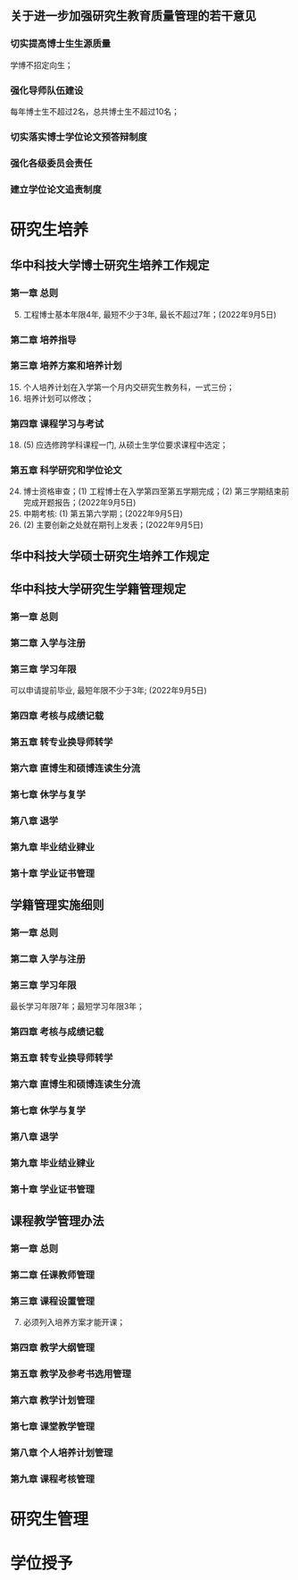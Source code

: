 ## 关于进一步加强研究生教育质量管理的若干意见
### 切实提高博士生生源质量
学博不招定向生；
### 强化导师队伍建设
每年博士生不超过2名，总共博士生不超过10名；
### 切实落实博士学位论文预答辩制度
### 强化各级委员会责任
### 建立学位论文追责制度

# 研究生培养
## 华中科技大学博士研究生培养工作规定
### 第一章 总则
5. 工程博士基本年限4年, 最短不少于3年, 最长不超过7年；(2022年9月5日)

### 第二章 培养指导

### 第三章 培养方案和培养计划
15. 个人培养计划在入学第一个月内交研究生教务科，一式三份；
16. 培养计划可以修改；

### 第四章 课程学习与考试
18. (5) 应选修跨学科课程一门, 从硕士生学位要求课程中选定；

### 第五章 科学研究和学位论文
24. 博士资格审查；(1) 工程博士在入学第四至第五学期完成；(2) 第三学期结束前完成开题报告；(2022年9月5日)
25. 中期考核: (1) 第五第六学期；(2022年9月5日)
26. (2) 主要创新之处就在期刊上发表；(2022年9月5日)

## 华中科技大学硕士研究生培养工作规定

## 华中科技大学研究生学籍管理规定
### 第一章 总则
### 第二章 入学与注册
### 第三章 学习年限
可以申请提前毕业, 最短年限不少于3年; (2022年9月5日)
### 第四章 考核与成绩记载
### 第五章 转专业换导师转学
### 第六章 直博生和硕博连读生分流
### 第七章 休学与复学
### 第八章 退学
### 第九章 毕业结业肄业
### 第十章 学业证书管理

## 学籍管理实施细则
### 第一章 总则
### 第二章 入学与注册
### 第三章 学习年限
最长学习年限7年；最短学习年限3年；
### 第四章 考核与成绩记载
### 第五章 转专业换导师转学
### 第六章 直博生和硕博连读生分流
### 第七章 休学与复学
### 第八章 退学
### 第九章 毕业结业肄业
### 第十章 学业证书管理

## 课程教学管理办法
### 第一章 总则
### 第二章 任课教师管理
### 第三章 课程设置管理
7. 必须列入培养方案才能开课；
### 第四章 教学大纲管理
### 第五章 教学及参考书选用管理
### 第六章 教学计划管理
### 第七章 课堂教学管理
### 第八章 个人培养计划管理
### 第九章 课程考核管理







# 研究生管理





# 学位授予



